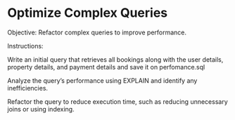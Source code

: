 # Optimize Complex Queries
Objective: Refactor complex queries to improve performance.

Instructions:

Write an initial query that retrieves all bookings along with the user details, property details, and payment details and save it on perfomance.sql

Analyze the query’s performance using EXPLAIN and identify any inefficiencies.

Refactor the query to reduce execution time, such as reducing unnecessary joins or using indexing.

